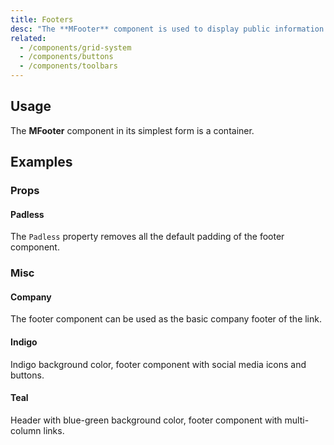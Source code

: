 ```yaml
---
title: Footers
desc: "The **MFooter** component is used to display public information that users may want to access from any page in the website."
related:
  - /components/grid-system
  - /components/buttons
  - /components/toolbars
---
```


## Usage

The **MFooter** component in its simplest form is a container.

<footers-usage></footers-usage>

## Examples

### Props

#### Padless

The `Padless` property removes all the default padding of the footer component.

<example file="" />

### Misc

#### Company

The footer component can be used as the basic company footer of the link.

<example file="" />

#### Indigo

Indigo background color, footer component with social media icons and buttons.

<example file="" />

#### Teal

Header with blue-green background color, footer component with multi-column links.

<example file="" />

